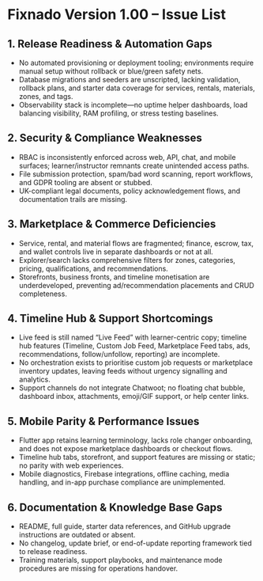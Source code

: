 # Fixnado Version 1.00 – Issue List

## 1. Release Readiness & Automation Gaps
- No automated provisioning or deployment tooling; environments require manual setup without rollback or blue/green safety nets.
- Database migrations and seeders are unscripted, lacking validation, rollback plans, and starter data coverage for services, rentals, materials, zones, and tags.
- Observability stack is incomplete—no uptime helper dashboards, load balancing visibility, RAM profiling, or stress testing baselines.

## 2. Security & Compliance Weaknesses
- RBAC is inconsistently enforced across web, API, chat, and mobile surfaces; learner/instructor remnants create unintended access paths.
- File submission protection, spam/bad word scanning, report workflows, and GDPR tooling are absent or stubbed.
- UK-compliant legal documents, policy acknowledgement flows, and documentation trails are missing.

## 3. Marketplace & Commerce Deficiencies
- Service, rental, and material flows are fragmented; finance, escrow, tax, and wallet controls live in separate dashboards or not at all.
- Explorer/search lacks comprehensive filters for zones, categories, pricing, qualifications, and recommendations.
- Storefronts, business fronts, and timeline monetisation are underdeveloped, preventing ad/recommendation placements and CRUD completeness.

## 4. Timeline Hub & Support Shortcomings
- Live feed is still named “Live Feed” with learner-centric copy; timeline hub features (Timeline, Custom Job Feed, Marketplace Feed tabs, ads, recommendations, follow/unfollow, reporting) are incomplete.
- No orchestration exists to prioritise custom job requests or marketplace inventory updates, leaving feeds without urgency signalling and analytics.
- Support channels do not integrate Chatwoot; no floating chat bubble, dashboard inbox, attachments, emoji/GIF support, or help center links.

## 5. Mobile Parity & Performance Issues
- Flutter app retains learning terminology, lacks role changer onboarding, and does not expose marketplace dashboards or checkout flows.
- Timeline hub tabs, storefront, and support features are missing or static; no parity with web experiences.
- Mobile diagnostics, Firebase integrations, offline caching, media handling, and in-app purchase compliance are unimplemented.

## 6. Documentation & Knowledge Base Gaps
- README, full guide, starter data references, and GitHub upgrade instructions are outdated or absent.
- No changelog, update brief, or end-of-update reporting framework tied to release readiness.
- Training materials, support playbooks, and maintenance mode procedures are missing for operations handover.
